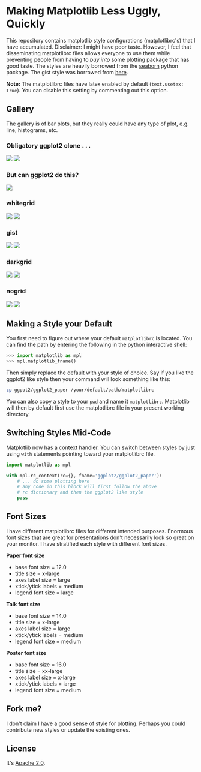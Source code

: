 # Making Matplotlib Less Uggly, Quickly

This repository contains matplotlib style configurations (matplotlibrc's) that I have accumulated. Disclaimer: I might have poor taste. However, I feel that disseminating matplotlibrc files allows everyone to use them while preventing people from having to *buy into* some plotting package that has good taste. The styles are heavily borrowed from the [seaborn](https://github.com/mwaskom/seaborn) python package. The gist style was borrowed from [here](https://gist.github.com/huyng/816622).

**Note:** The matplotlibrc files have latex enabled by default (`text.usetex: True`). You can disable this setting by commenting out this option.

## Gallery

The gallery is of bar plots, but they really could have any type of plot, e.g. line, histograms, etc.

### Obligatory ggplot2 clone . . .
![](https://raw.github.com/ctokheim/matplotlibrc/master/examples/ggplot2.bar.png)
![](https://raw.github.com/ctokheim/matplotlibrc/master/examples/ggplot2.line.png)

### But can ggplot2 do this?
![](https://raw.github.com/ctokheim/matplotlibrc/xkcd/examples/ggplot2_xkcd.bar.png)

### whitegrid
![](https://raw.github.com/ctokheim/matplotlibrc/master/examples/whitegrid.bar.png)
![](https://raw.github.com/ctokheim/matplotlibrc/master/examples/whitegrid.line.png)

### gist
![](https://raw.github.com/ctokheim/matplotlibrc/master/examples/gist.bar.png)
![](https://raw.github.com/ctokheim/matplotlibrc/master/examples/gist.line.png)

### darkgrid
![](https://raw.github.com/ctokheim/matplotlibrc/master/examples/darkgrid.bar.png)
![](https://raw.github.com/ctokheim/matplotlibrc/master/examples/darkgrid.line.png)

### nogrid
![](https://raw.github.com/ctokheim/matplotlibrc/master/examples/nogrid.bar.png)
![](https://raw.github.com/ctokheim/matplotlibrc/master/examples/nogrid.line.png)

## Making a Style your Default

You first need to figure out where your default `matplotlibrc` is located.
You can find the path by entering the following in the python interactive shell:

```python
>>> import matplotlib as mpl
>>> mpl.matplotlib_fname()
```

Then simply replace the default with your style of choice. Say if you 
like the ggplot2 like style then your command will look something like this:

```bash
cp ggpot2/ggplot2_paper /your/default/path/matplotlibrc
```

You can also copy a style to your `pwd` and name it `matplotlibrc`. Matplotlib
will then by default first use the matplotlibrc file in your present working
directory.

## Switching Styles Mid-Code

Matplotlib now has a context handler. You can switch between styles by just using `with`
statements pointing toward your matplotlibrc file.

```python
import matplotlib as mpl

with mpl.rc_context(rc={}, fname='ggplot2/ggplot2_paper'):
    # ... do some plotting here
    # any code in this block will first follow the above
    # rc dictionary and then the ggplot2 like style
    pass
```

## Font Sizes

I have different matplotlibrc files for different intended purposes.
Enormous font sizes that are great for presentations don't necessarily
look so great on your monitor. I have stratified each style with different
font sizes.

**Paper font size**
* base font size = 12.0
* title size = x-large
* axes label size = large
* xtick/ytick labels = medium
* legend font size = large

**Talk font size**
* base font size = 14.0
* title size = x-large
* axes label size = large
* xtick/ytick labels = medium
* legend font size = medium

**Poster font size**
* base font size = 16.0
* title size = xx-large
* axes label size = x-large
* xtick/ytick labels = large
* legend font size = medium

## Fork me?

I don't claim I have a good sense of style for plotting. Perhaps you could
contribute new styles or update the existing ones.

## License

It's [Apache 2.0](http://www.apache.org/licenses/LICENSE-2.0).
